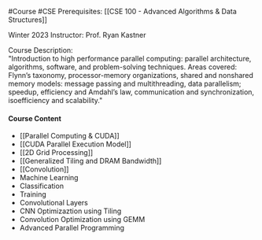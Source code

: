 #Course #CSE 
Prerequisites: [[CSE 100 - Advanced Algorithms & Data Structures]]

Winter 2023
Instructor: Prof. Ryan Kastner

Course Description:  
"Introduction to high performance parallel computing: parallel architecture, algorithms, software, and problem-solving techniques. Areas covered: Flynn’s taxonomy, processor-memory organizations, shared and nonshared memory models: message passing and multithreading, data parallelism; speedup, efficiency and Amdahl’s law, communication and synchronization, isoefficiency and scalability."

#### Course Content
- [[Parallel Computing & CUDA]]
- [[CUDA Parallel Execution Model]]
- [[2D Grid Processing]]
- [[Generalized Tiling and DRAM Bandwidth]]
- [[Convolution]]
- Machine Learning
- Classification
- Training
- Convolutional Layers
- CNN Optimizaztion using Tiling
- Convolution Optimization using GEMM
- Advanced Parallel Programming